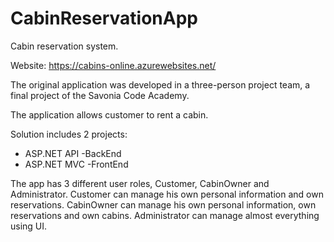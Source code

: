 # CabinReservationApp
Cabin reservation system.

Website: https://cabins-online.azurewebsites.net/

The original application was developed in a three-person project team, a final project of the Savonia Code Academy.

The application allows customer to rent a cabin. 

Solution includes 2 projects:
- ASP.NET API -BackEnd 
- ASP.NET MVC -FrontEnd

The app has 3 different user roles, Customer, CabinOwner and Administrator.
Customer can manage his own personal information and own reservations.
CabinOwner can manage his own personal information, own reservations and own cabins.
Administrator can manage almost everything using UI.
